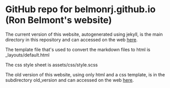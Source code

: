# GitHub repo for belmonrj.github.io (Ron Belmont's website)



The current version of this website, autogenerated using jekyll,
is the main directory in this repository and can accessed on the web
[here](https://belmonrj.github.io).

The template file that's used to convert the markdown files to html is _layouts/default.html

The css style sheet is assets/css/style.scss

The old version of this website, using only html and a css template,
is in the subdirectory old_version and can accessed on the web
[here](https://belmonrj.github.io/old_version).


